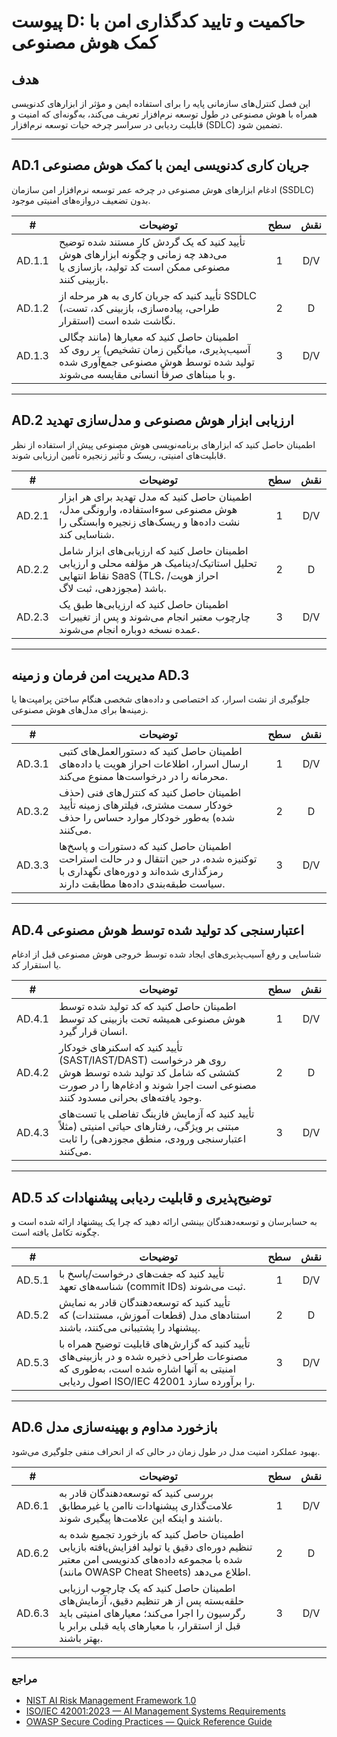# پیوست D: حاکمیت و تایید کدگذاری امن با کمک هوش مصنوعی

## هدف

این فصل کنترل‌های سازمانی پایه را برای استفاده ایمن و مؤثر از ابزارهای کدنویسی همراه با هوش مصنوعی در طول توسعه نرم‌افزار تعریف می‌کند، به‌گونه‌ای که امنیت و قابلیت ردیابی در سراسر چرخه حیات توسعه نرم‌افزار (SDLC) تضمین شود.

---

## AD.1 جریان کاری کدنویسی ایمن با کمک هوش مصنوعی

ادغام ابزارهای هوش مصنوعی در چرخه عمر توسعه نرم‌افزار امن سازمان (SSDLC) بدون تضعیف دروازه‌های امنیتی موجود.

|   #    | توضیحات                                                                                                                                                              | سطح | نقش |
| :----: | -------------------------------------------------------------------------------------------------------------------------------------------------------------------- | :-: | :-: |
| AD.1.1 | تأیید کنید که یک گردش کار مستند شده توضیح می‌دهد چه زمانی و چگونه ابزارهای هوش مصنوعی ممکن است کد تولید، بازسازی یا بازبینی کنند.                                    |  1  | D/V |
| AD.1.2 | تأیید کنید که جریان کاری به هر مرحله از SSDLC (طراحی، پیاده‌سازی، بازبینی کد، تست، استقرار) نگاشت شده است.                                                           |  2  |  D  |
| AD.1.3 | اطمینان حاصل کنید که معیارها (مانند چگالی آسیب‌پذیری، میانگین زمان تشخیص) بر روی کد تولید شده توسط هوش مصنوعی جمع‌آوری شده و با مبناهای صرفاً انسانی مقایسه می‌شوند. |  3  | D/V |

---

## AD.2 ارزیابی ابزار هوش مصنوعی و مدل‌سازی تهدید

اطمینان حاصل کنید که ابزارهای برنامه‌نویسی هوش مصنوعی پیش از استفاده از نظر قابلیت‌های امنیتی، ریسک و تأثیر زنجیره تأمین ارزیابی شوند.

|   #    | توضیحات                                                                                                                                              | سطح | نقش |
| :----: | ---------------------------------------------------------------------------------------------------------------------------------------------------- | :-: | :-: |
| AD.2.1 | اطمینان حاصل کنید که مدل تهدید برای هر ابزار هوش مصنوعی سوءاستفاده، وارونگی مدل، نشت داده‌ها و ریسک‌های زنجیره وابستگی را شناسایی کند.               |  1  | D/V |
| AD.2.2 | اطمینان حاصل کنید که ارزیابی‌های ابزار شامل تحلیل استاتیک/دینامیک هر مؤلفه محلی و ارزیابی نقاط انتهایی SaaS (TLS، احراز هویت/مجوزدهی، ثبت لاگ) باشد. |  2  |  D  |
| AD.2.3 | اطمینان حاصل کنید که ارزیابی‌ها طبق یک چارچوب معتبر انجام می‌شوند و پس از تغییرات عمده نسخه دوباره انجام می‌شوند.                                    |  3  | D/V |

---

## مدیریت امن فرمان و زمینه AD.3

جلوگیری از نشت اسرار، کد اختصاصی و داده‌های شخصی هنگام ساختن پرامپت‌ها یا زمینه‌ها برای مدل‌های هوش مصنوعی.

|   #    | توضیحات                                                                                                                                                          | سطح | نقش |
| :----: | ---------------------------------------------------------------------------------------------------------------------------------------------------------------- | :-: | :-: |
| AD.3.1 | اطمینان حاصل کنید که دستورالعمل‌های کتبی ارسال اسرار، اطلاعات احراز هویت یا داده‌های محرمانه را در درخواست‌ها ممنوع می‌کند.                                      |  1  | D/V |
| AD.3.2 | اطمینان حاصل کنید که کنترل‌های فنی (حذف خودکار سمت مشتری، فیلترهای زمینه تأیید شده) به‌طور خودکار موارد حساس را حذف می‌کنند.                                     |  2  |  D  |
| AD.3.3 | اطمینان حاصل کنید که دستورات و پاسخ‌ها توکنیزه شده، در حین انتقال و در حالت استراحت رمزگذاری شده‌اند و دوره‌های نگهداری با سیاست طبقه‌بندی داده‌ها مطابقت دارند. |  3  | D/V |

---

## AD.4 اعتبارسنجی کد تولید شده توسط هوش مصنوعی

شناسایی و رفع آسیب‌پذیری‌های ایجاد شده توسط خروجی هوش مصنوعی قبل از ادغام یا استقرار کد.

|   #    | توضیحات                                                                                                                                                                       | سطح | نقش |
| :----: | ----------------------------------------------------------------------------------------------------------------------------------------------------------------------------- | :-: | :-: |
| AD.4.1 | اطمینان حاصل کنید که کد تولید شده توسط هوش مصنوعی همیشه تحت بازبینی کد توسط انسان قرار گیرد.                                                                                  |  1  | D/V |
| AD.4.2 | تأیید کنید که اسکنرهای خودکار (SAST/IAST/DAST) روی هر درخواست کششی که شامل کد تولید شده توسط هوش مصنوعی است اجرا شوند و ادغام‌ها را در صورت وجود یافته‌های بحرانی مسدود کنند. |  2  |  D  |
| AD.4.3 | تأیید کنید که آزمایش فازینگ تفاضلی یا تست‌های مبتنی بر ویژگی، رفتارهای حیاتی امنیتی (مثلاً اعتبارسنجی ورودی، منطق مجوزدهی) را ثابت می‌کنند.                                   |  3  | D/V |

---

## AD.5 توضیح‌پذیری و قابلیت ردیابی پیشنهادات کد

به حسابرسان و توسعه‌دهندگان بینشی ارائه دهید که چرا یک پیشنهاد ارائه شده است و چگونه تکامل یافته است.

|   #    | توضیحات                                                                                                                                                                    | سطح | نقش |
| :----: | -------------------------------------------------------------------------------------------------------------------------------------------------------------------------- | :-: | :-: |
| AD.5.1 | تأیید کنید که جفت‌های درخواست/پاسخ با شناسه‌های تعهد (commit IDs) ثبت می‌شوند.                                                                                             |  1  | D/V |
| AD.5.2 | تأیید کنید که توسعه‌دهندگان قادر به نمایش استنادهای مدل (قطعات آموزش، مستندات) که پیشنهاد را پشتیبانی می‌کنند، باشند.                                                      |  2  |  D  |
| AD.5.3 | تأیید کنید که گزارش‌های قابلیت توضیح همراه با مصنوعات طراحی ذخیره شده و در بازبینی‌های امنیتی به آنها اشاره شده است، به‌طوری که اصول ردیابی ISO/IEC 42001 را برآورده سازد. |  3  | D/V |

---

## AD.6 بازخورد مداوم و بهینه‌سازی مدل

بهبود عملکرد امنیت مدل در طول زمان در حالی که از انحراف منفی جلوگیری می‌شود.

|   #    | توضیحات                                                                                                                                                                                  | سطح | نقش |
| :----: | ---------------------------------------------------------------------------------------------------------------------------------------------------------------------------------------- | :-: | :-: |
| AD.6.1 | بررسی کنید که توسعه‌دهندگان قادر به علامت‌گذاری پیشنهادات ناامن یا غیرمطابق باشند و اینکه این علامت‌ها پیگیری شوند.                                                                      |  1  | D/V |
| AD.6.2 | اطمینان حاصل کنید که بازخورد تجمیع شده به تنظیم دوره‌ای دقیق یا تولید افزایش‌یافته بازیابی شده با مجموعه داده‌های کدنویسی امن معتبر (مانند OWASP Cheat Sheets) اطلاع می‌دهد.             |  2  |  D  |
| AD.6.3 | اطمینان حاصل کنید که یک چارچوب ارزیابی حلقه‌بسته پس از هر تنظیم دقیق، آزمایش‌های رگرسیون را اجرا می‌کند؛ معیارهای امنیتی باید قبل از استقرار، با معیارهای پایه قبلی برابر یا بهتر باشند. |  3  | D/V |

---

### مراجع

* [NIST AI Risk Management Framework 1.0](https://nvlpubs.nist.gov/nistpubs/ai/nist.ai.100-1.pdf)
* [ISO/IEC 42001:2023 — AI Management Systems Requirements](https://www.iso.org/standard/81230.html)
* [OWASP Secure Coding Practices — Quick Reference Guide](https://owasp.org/www-project-secure-coding-practices-quick-reference-guide/)

